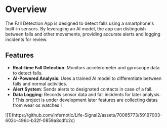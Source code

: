 
  <h1>Overview</h1>
 <p>The Fall Detection App is designed to detect falls using a smartphone's built-in sensors. By leveraging an AI model, the app can distinguish between falls and other movements, providing accurate alerts and logging incidents for review.</p>

 <h2>Features</h2>
    <ul>
        <li><strong>Real-time Fall Detection</strong>: Monitors accelerometer and gyroscope data to detect falls.</li>
        <li><strong>AI-Powered Analysis</strong>: Uses a trained AI model to differentiate between falls and normal activities.</li>
        <li><strong>Alert System</strong>: Sends alerts to designated contacts in case of a fall.</li>
        <li><strong>Data Logging</strong>: Records sensor data and fall incidents for later analysis.</li>
        ! This project is under development later features are collecting datas from wear os watches !
    </ul>
![1](https://github.com/infernotlc/Life-Signal2/assets/70065773/59197003-602c-496c-b32f-0859a8cdfc2c)

